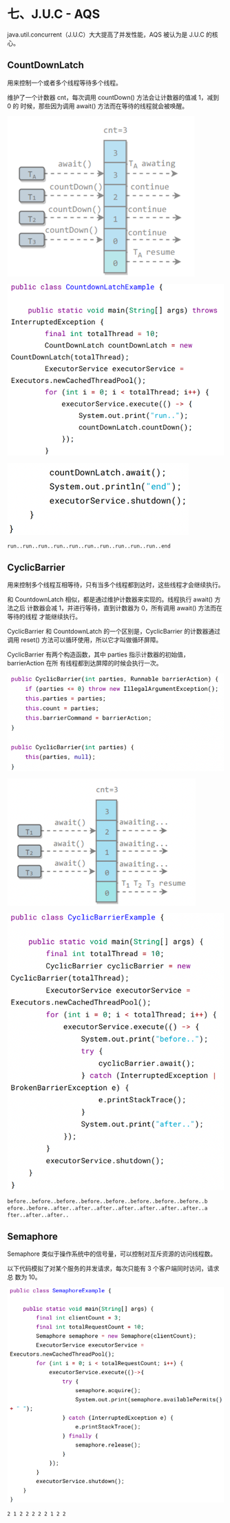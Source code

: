 # 七、J.U.C - AQS

java.util.concurrent（J.U.C）大大提高了并发性能，AQS 被认为是 J.U.C 的核心。

## CountDownLatch

用来控制一个或者多个线程等待多个线程。

维护了一个计数器 cnt，每次调用 countDown() 方法会让计数器的值减 1，减到 0 的
时候，那些因为调用 await() 方法而在等待的线程就会被唤醒。

![img_43.png](img_43.png)

![img_44.png](img_44.png)

![img_45.png](img_45.png)

```angular2html
run..run..run..run..run..run..run..run..run..run..end
```

## CyclicBarrier

用来控制多个线程互相等待，只有当多个线程都到达时，这些线程才会继续执行。

和 CountdownLatch 相似，都是通过维护计数器来实现的。线程执行 await() 方法之后
计数器会减 1，并进行等待，直到计数器为 0，所有调用 await() 方法而在等待的线程
才能继续执行。

CyclicBarrier 和 CountdownLatch 的一个区别是，CyclicBarrier 的计数器通过调用
reset() 方法可以循环使用，所以它才叫做循环屏障。

CyclicBarrier 有两个构造函数，其中 parties 指示计数器的初始值，barrierAction 在所
有线程都到达屏障的时候会执行一次。

![img_46.png](img_46.png)

![img_47.png](img_47.png)

![img_48.png](img_48.png)

```angular2html
before..before..before..before..before..before..before..before..b
efore..before..after..after..after..after..after..after..after..a
fter..after..after..
```

## Semaphore

Semaphore 类似于操作系统中的信号量，可以控制对互斥资源的访问线程数。

以下代码模拟了对某个服务的并发请求，每次只能有 3 个客户端同时访问，请求总
数为 10。

![img_49.png](img_49.png)

```angular2html
2 1 2 2 2 2 2 1 2 2
```

